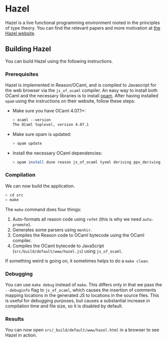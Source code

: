 # Hazel

Hazel is a live functional programming environment rooted in the principles
of type theory. You can find the relevant papers and more motivation at
[the Hazel website](http://hazel.org/).

## Building Hazel
You can build Hazel using the following instructions.

### Prerequisites

Hazel is implemented in Reason/OCaml, and is compiled to Javascript for the web browser via the `js_of_ocaml` compiler. An easy way to install both OCaml and the necessary libraries is to install [opam](https://opam.ocaml.org/). After having installed `opam` using the instructions on their website, follow these steps:

  - Make sure you have OCaml 4.07.1+:

    ```sh
    > ocaml --version
    The OCaml toplevel, version 4.07.1
    ```

  - Make sure opam is updated:

    ```sh
    > opam update
    ```

  - Install the necessary OCaml dependencies:

    ```sh
    > opam install dune reason js_of_ocaml tyxml deriving ppx_deriving reactiveData js_of_ocaml-tyxml camomile menhir oUnit sexplib ppx_sexp_conv
    ```

### Compilation

We can now build the application.

```sh
> cd src
> make
```

The `make` command does four things:

1. Auto-formats all reason code using `refmt` (this is why we need `auto-promote`).
2. Generates some parsers using `menhir`.
3. Compiles the Reason code to OCaml bytecode using the OCaml compiler.
4. Compiles the OCaml bytecode to JavaScript (`src/build/default/www/hazel.js`) using `js_of_ocaml`.

If something weird is going on, it sometimes helps to do a `make clean`.

### Debugging
You can use `make debug` instead of `make`. This differs only in that we pass the `--debuginfo` flag to `js_of_ocaml`, which causes the insertion of comments mapping locations in the generated JS to locations in the source files. This is useful for debugging purposes, but causes a substantial increase in compilation time and file size, so it is disabled by default.

### Results
You can now open `src/_build/default/www/hazel.html` in a browser to see Hazel in action.

